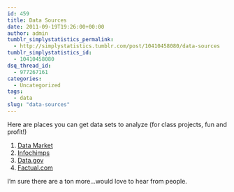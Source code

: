```yaml
---
id: 459
title: Data Sources
date: 2011-09-19T19:26:00+00:00
author: admin
tumblr_simplystatistics_permalink:
  - http://simplystatistics.tumblr.com/post/10410458080/data-sources
tumblr_simplystatistics_id:
  - 10410458080
dsq_thread_id:
  - 977267161
categories:
  - Uncategorized
tags:
  - data
slug: "data-sources"
---
```

Here are places you can get data sets to analyze (for class projects, fun and profit!)

  1. <a href="http://datamarket.com/" target="_blank">Data Market</a>
  2. <a href="http://www.infochimps.com/" target="_blank">Infochimps</a>
  3. <a href="http://www.data.gov/" target="_blank">Data.gov</a>
  4. <a href="http://www.factual.com/" target="_blank">Factual.com</a>

I&#8217;m sure there are a ton more&#8230;would love to hear from people. 
